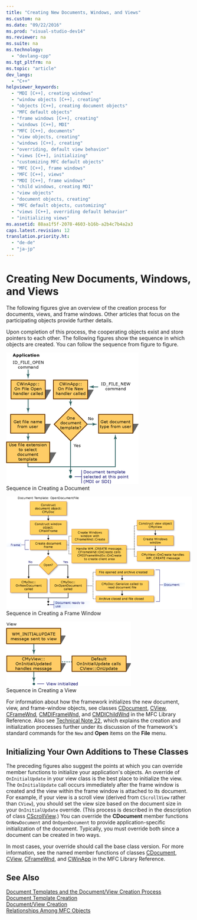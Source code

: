```yaml
---
title: "Creating New Documents, Windows, and Views"
ms.custom: na
ms.date: "09/22/2016"
ms.prod: "visual-studio-dev14"
ms.reviewer: na
ms.suite: na
ms.technology: 
  - "devlang-cpp"
ms.tgt_pltfrm: na
ms.topic: "article"
dev_langs: 
  - "C++"
helpviewer_keywords: 
  - "MDI [C++], creating windows"
  - "window objects [C++], creating"
  - "objects [C++], creating document objects"
  - "MFC default objects"
  - "frame windows [C++], creating"
  - "windows [C++], MDI"
  - "MFC [C++], documents"
  - "view objects, creating"
  - "windows [C++], creating"
  - "overriding, default view behavior"
  - "views [C++], initializing"
  - "customizing MFC default objects"
  - "MFC [C++], frame windows"
  - "MFC [C++], views"
  - "MDI [C++], frame windows"
  - "child windows, creating MDI"
  - "view objects"
  - "document objects, creating"
  - "MFC default objects, customizing"
  - "views [C++], overriding default behavior"
  - "initializing views"
ms.assetid: 88aa1f5f-2078-4603-b16b-a2b4c7b4a2a3
caps.latest.revision: 12
translation.priority.ht: 
  - "de-de"
  - "ja-jp"
---
```

# Creating New Documents, Windows, and Views
The following figures give an overview of the creation process for documents, views, and frame windows. Other articles that focus on the participating objects provide further details.  
  
 Upon completion of this process, the cooperating objects exist and store pointers to each other. The following figures show the sequence in which objects are created. You can follow the sequence from figure to figure.  
  
 ![Sequence for creating a document](../vs140/media/vc387l1.gif "vc387L1")  
Sequence in Creating a Document  
  
 ![Frame Window Creation Sequence](../vs140/media/vc387l2.png "vc387L2")  
Sequence in Creating a Frame Window  
  
 ![Sequence for creating a view](../vs140/media/vc387l3.gif "vc387L3")  
Sequence in Creating a View  
  
 For information about how the framework initializes the new document, view, and frame-window objects, see classes [CDocument](../vs140/cdocument-class.md), [CView](../vs140/cview-class.md), [CFrameWnd](../vs140/cframewnd-class.md), [CMDIFrameWnd](../vs140/cmdiframewnd-class.md), and [CMDIChildWnd](../vs140/cmdichildwnd-class.md) in the MFC Library Reference. Also see [Technical Note 22](../vs140/tn022--standard-commands-implementation.md), which explains the creation and initialization processes further under its discussion of the framework's standard commands for the `New` and **Open** items on the **File** menu.  
  
##  <a name="_core_initializing_your_own_additions_to_these_classes"></a> Initializing Your Own Additions to These Classes  
 The preceding figures also suggest the points at which you can override member functions to initialize your application's objects. An override of `OnInitialUpdate` in your view class is the best place to initialize the view. The `OnInitialUpdate` call occurs immediately after the frame window is created and the view within the frame window is attached to its document. For example, if your view is a scroll view (derived from `CScrollView` rather than `CView`), you should set the view size based on the document size in your `OnInitialUpdate` override. (This process is described in the description of class [CScrollView](../vs140/cscrollview-class.md).) You can override the **CDocument** member functions `OnNewDocument` and `OnOpenDocument` to provide application-specific initialization of the document. Typically, you must override both since a document can be created in two ways.  
  
 In most cases, your override should call the base class version. For more information, see the named member functions of classes [CDocument](../vs140/cdocument-class.md), [CView](../vs140/cview-class.md), [CFrameWnd](../vs140/cframewnd-class.md), and [CWinApp](../vs140/cwinapp-class.md) in the MFC Library Reference.  
  
## See Also  
 [Document Templates and the Document/View Creation Process](../vs140/document-templates-and-the-document-view-creation-process.md)   
 [Document Template Creation](../vs140/document-template-creation.md)   
 [Document/View Creation](../vs140/document-view-creation.md)   
 [Relationships Among MFC Objects](../vs140/relationships-among-mfc-objects.md)